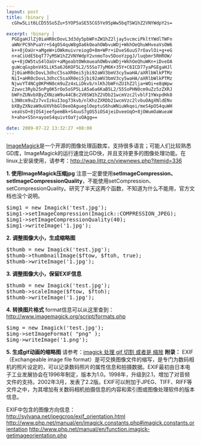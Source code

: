 ```yaml
--- 
layout: post
title: !binary |
  cGhw5Lit6LCD55So5Zu+5YOP5aSE55CG5Ye95pWw5bqTSW1hZ2VNYWdpY2s=

excerpt: !binary |
  PGEgaHJlZj0iaHR0cDovL3d3dy5pbWFnZW1hZ2ljay5vcmciPkltYWdlTWFn
  aWNrPC9hPuaYr+S4gOS4quW8gOa6kOeahOWbvuWDj+WkhOeQhuWHveaVsOW6
  k++8jOaUr+aMgeW+iOWkmuivreiogO+8m+WPr+iDveS6uuS7rOavlOi+g+eG
  n+aCiUdE5bqT77yMSW1hZ2VNYWdpY2vnmoTov5DooYzpgJ/luqbmr5RHROW/
  q++8jOW5tuS4lOaUr+aMgeabtOWkmueahOWbvuWDj+WkhOeQhuWKn+iDveOA
  guWcqGxpbnV45LiK5a6J6KOF5L2/55So77yM6K+35Y+C6ICD77yaPGEgaHJl
  Zj0iaHR0cDovL3dhcC5saXR0ei5jbi92aWV3bmV3cy5waHA/aXRlbWlkPTMz
  NiI+aHR0cDovL3dhcC5saXR0ei5jbi92aWV3bmV3cy5waHA/aXRlbWlkPTMz
  NjwvYT4NCg0KPHN0cm9uZz4xLiDkvb/nlKhJbWFnZU1hZ2lja+WOi+e8qWpw
  Zzwvc3Ryb25nPg0K5rOo5oSP5LiA5a6a6KaB5L2/55SoPHN0cm9uZz5zZXRJ
  bWFnZUNvbXByZXNzaW9u44CBc2V0SW1hZ2VDb21wcmVzc2lvblF1YWxpdHk8
  L3N0cm9uZz7vvIzkuI3og73kvb/nlKhzZXRDb21wcmVzc2lvbuOAgXNldENv
  bXByZXNzaW9uUXVhbGl0eeOAgueglOeptuS6huWNiuWkqei/meS4pOS4quWH
  veaVsO+8jOS4jeefpemBk+S4uuS7gOS5iOS4jeiDveeUqO+8jOWumOaWueaW
  h+aho+S5n+ayoeS4quivtOaYjuOAgg==

date: 2009-07-22 13:32:27 +08:00
---
```

<a href="http://www.imagemagick.org">ImageMagick</a>是一个开源的图像处理函数库，支持很多语言；可能人们比较熟悉GD库，ImageMagick的运行速度比GD快，并且支持更多的图像处理功能。在linux上安装使用，请参考：<a href="http://wap.littz.cn/viewnews.php?itemid=336">http://wap.littz.cn/viewnews.php?itemid=336</a>

<strong>1. 使用ImageMagick压缩jpg</strong>
注意一定要使用<strong>setImageCompression、setImageCompressionQuality</strong>，不能使用setCompression、setCompressionQuality。研究了半天这两个函数，不知道为什么不能用，官方文档也没个说明。
<pre class=php name=code>$img1 = new Imagick('test.jpg');
$img1->setImageCompression(Imagick::COMPRESSION_JPEG);
$img1->setImageCompressionQuality(40);
$img1->writeImage('1.jpg');</pre>
<!--more-->
<strong>2. 调整图像大小，生成缩略图</strong>
<pre class=php name=code>$thumb = new Imagick('test.jpg');
$thumb->thumbnailImage($ftow, $ftoh, true);
$thumb->writeImage('1.jpg');</pre>
<strong>3. 调整图像大小，保留EXIF信息</strong>
<pre class=php name=code>$thumb = new Imagick('test.jpg');
$thumb->scaleImage($ftow, $ftoh);
$thumb->writeImage('1.jpg');</pre>
<strong>4. 转换图片格式</strong>
format信息可以从这里查到：<a href="http://www.imagemagick.org/script/formats.php">http://www.imagemagick.org/script/formats.php</a>
<pre class=php name=code>$img = new Imagick('test.jpg');
$img->setImageFormat( "png" );
$img->writeImage('1.png');</pre>
<strong>5. 生成gif动画的缩略图</strong>
请参考：<a href="http://wxw850227.javaeye.com/blog/402085#comments">imagick 处理 gif 切割 或者是 缩放</a>
<strong>
附录：</strong>
EXIF（Exchangeable image file format）是可交换图像文件的缩写，是专门为数码相机的照片设定的，可以记录数码照片的属性信息和拍摄数据。EXIF最初由日本电子工业发展协会在1996年制定，版本为1.0。1998年，升级到2.1，增加了对音频文件的支持。2002年3月，发表了2.2版。EXIF可以附加于JPEG、TIFF、RIFF等文件之中，为其增加有关数码相机拍摄信息的内容和索引图或图像处理软件的版本信息。

EXIF中包含的图像方向信息：
 <a href="http://sylvana.net/jpegcrop/exif_orientation.html">http://sylvana.net/jpegcrop/exif_orientation.html</a>
 <a href="http://www.php.net/manual/en/imagick.constants.php#imagick.constants.orientation">http://www.php.net/manual/en/imagick.constants.php#imagick.constants.orientation</a>
 <a href="http://www.php.net/manual/en/function.imagick-getimageorientation.php">http://www.php.net/manual/en/function.imagick-getimageorientation.php</a>
